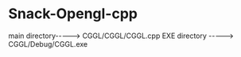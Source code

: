 # Snack-Opengl-cpp
main directory-----> CGGL/CGGL/CGGL.cpp
EXE directory -----> CGGL/Debug/CGGL.exe
